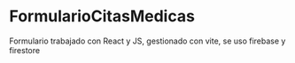 # FormularioCitasMedicas
Formulario trabajado con React y JS, gestionado con vite, se uso firebase y firestore
